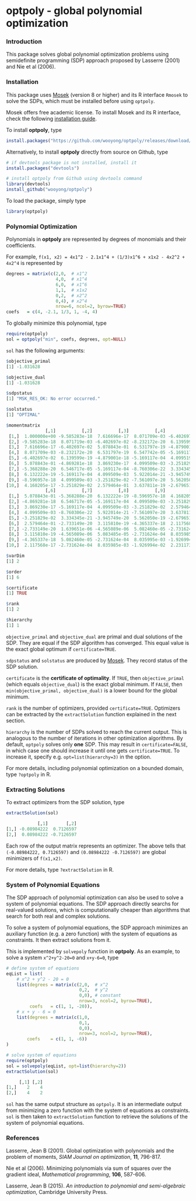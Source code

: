 # optpoly - global polynomial optimization

### Introduction

This package solves global polynomial optimization problems using semidefinite programming (SDP) approach proposed by Lasserre (2001) and Nie et al (2006).

### Installation

This package uses [Mosek](https://www.mosek.com/) (version 8 or higher) and its R interface `Rmosek` to solve the SDPs, which must be installed before using `optpoly`.

Mosek offers free academic license. To install Mosek and its R interface, check the following [installation guide](https://docs.mosek.com/9.2/rmosek/install-interface.html).

To install **optpoly**, type

```r
install.packages("https://github.com/wooyong/optpoly/releases/download/v1.3.1/optpoly_1.3.1.tar.gz", repos=NULL, type="source")
```

Alternatively, to install **optpoly** directly from source on Github, type

```r
# if devtools package is not installed, install it
install.packages("devtools")

# install optpoly from Github using devtools command
library(devtools)
install_github("wooyong/optpoly")
```

To load the package, simply type

```r
library(optpoly)
```

### Polynomial Optimization

Polynomials in **optpoly** are represented by degrees of monomials and their coefficients.

For example, `f(x1, x2) = 4x1^2 - 2.1x1^4 + (1/3)x1^6 + x1x2 - 4x2^2 + 4x2^4` is represented by

```r
degrees = matrix(c(2,0,  # x1^2
                   4,0,  # x1^4
                   6,0,  # x1^6
                   1,1,  # x1x2
                   0,2,  # x2^2
                   0,4), # x2^4
                   nrow=6, ncol=2, byrow=TRUE)
coefs   = c(4, -2.1, 1/3, 1, -4, 4)
```

To globally minimize this polynomial, type

```r
require(optpoly)
sol = optpoly("min", coefs, degrees, opt=NULL)
```

`sol` has the following arguments:

```r
$objective_primal
[1] -1.031628

$objective_dual
[1] -1.031628

$sdpstatus
[1] "MSK_RES_OK: No error occurred."

$solstatus
[1] "OPTIMAL"

$momentmatrix
               [,1]          [,2]          [,3]          [,4]          [,5]
 [1,]  1.000000e+00 -9.585283e-18  7.616696e-17  8.071709e-03 -6.402697e-02
 [2,] -9.585283e-18  8.071719e-03 -6.402697e-02 -8.232172e-20  6.139599e-19
 [3,]  7.616696e-17 -6.402697e-02  5.078843e-01  6.531797e-19 -4.879001e-18
 [4,]  8.071709e-03 -8.232172e-20  6.531797e-19  6.547742e-05 -5.169117e-04
 [5,] -6.402697e-02  6.139599e-19 -4.879001e-18 -5.169117e-04  4.099519e-03
 [6,]  5.078843e-01 -4.869281e-18  3.869230e-17  4.099509e-03 -3.251829e-02
 [7,] -5.368288e-20  6.546717e-05 -5.169117e-04 -8.760306e-22  3.334345e-21
 [8,]  6.132222e-19 -5.169117e-04  4.099509e-03  5.922014e-21 -3.945749e-20
 [9,] -8.596957e-18  4.099509e-03 -3.251829e-02 -7.561097e-20  5.562050e-19
[10,]  4.168205e-17 -3.251829e-02  2.579464e-01  3.637811e-19 -2.679651e-18
               [,6]          [,7]          [,8]          [,9]         [,10]
 [1,]  5.078843e-01 -5.368288e-20  6.132222e-19 -8.596957e-18  4.168205e-17
 [2,] -4.869281e-18  6.546717e-05 -5.169117e-04  4.099509e-03 -3.251829e-02
 [3,]  3.869230e-17 -5.169117e-04  4.099509e-03 -3.251829e-02  2.579464e-01
 [4,]  4.099509e-03 -8.760306e-22  5.922014e-21 -7.561097e-20  3.637811e-19
 [5,] -3.251829e-02  3.334345e-21 -3.945749e-20  5.562050e-19 -2.679651e-18
 [6,]  2.579464e-01 -2.733149e-20  3.115810e-19 -4.365337e-18  2.117568e-17
 [7,] -2.733149e-20  1.639651e-06 -4.565089e-06  5.082460e-05 -2.731624e-04
 [8,]  3.115810e-19 -4.565089e-06  5.083485e-05 -2.731624e-04  8.035985e-03
 [9,] -4.365337e-18  5.082460e-05 -2.731624e-04  8.035995e-03 -1.926994e-02
[10,]  2.117568e-17 -2.731624e-04  8.035985e-03 -1.926994e-02  2.231173e+00

$varDim
[1] 2

$order
[1] 6

$certificate
[1] TRUE

$rank
[1] 2

$hierarchy
[1] 1
```

`objective_primal` and `objective_dual` are primal and dual solutions of the SDP. They are equal if the SDP algorithm has converged. This equal value is the exact global optimum if `certificate=TRUE`.

`sdpstatus` and `solstatus` are produced by [Mosek](https://www.mosek.com/). They record status of the SDP solution.

`certificate` is the **certificate of optimality**. If `TRUE`, then `objective_primal` (which equals `objective_dual`) is the exact global minimum. If `FALSE`, then `min(objective_primal, objective_dual)` is a lower bound for the global minimum.

`rank` is the number of optimizers, provided `certificate=TRUE`. Optimizers can be extracted by the `extractSolution` function explained in the next section.

`hierarchy` is the number of SDPs solved to reach the current output. This is analogous to the number of iterations in other optimization algorithms. By default, `optpoly` solves only **one** SDP. This may result in `certificate=FALSE`, in which case one should increase it until one gets `certificate=TRUE`. To increase it, specify e.g. `opt=list(hierarchy=3)` in the option.

For more details, including polynomial optimization on a bounded domain, type `?optpoly` in R.

### Extracting Solutions

To extract optimizers from the SDP solution, type

```r
extractSolution(sol)

            [,1]       [,2]
[1,] -0.08984222  0.7126597
[2,]  0.08984222 -0.7126597

```

Each row of the output matrix represents an optimizer. The above tells that `(-0.08984222, 0.7126597)` and `(0.08984222 -0.7126597)` are global minimizers of `f(x1,x2)`.

For more details, type `?extractSolution` in R.

### System of Polynomial Equations

The SDP approach of polynomial optimization can also be used to solve a system of polynomial equations. The SDP approach directly searchs for real-valued solutions, which is computationally cheaper than algorithms that search for both real and complex solutions.

To solve a system of polynomial equations, the SDP approach minimizes an auxiliary function (e.g. a zero function) with the system of equations as constraints. It then extract solutions from it.

This is implemented by `solvepoly` function in **optpoly**. As an example, to solve a system `x^2+y^2-20=0` and `x+y-6=0`, type

```r
# define system of equations
eqList = list(
    # x^2 + y^2 - 20 = 0
    list(degrees = matrix(c(2,0,  # x^2
                            0,2,  # y^2
                            0,0), # constant
                            nrow=3, ncol=2, byrow=TRUE),
         coefs   = c(1, 1, -20)),
    # x + y - 6 = 0
    list(degrees = matrix(c(1,0,
                            0,1,
                            0,0),
                            nrow=3, ncol=2, byrow=TRUE),
        coefs    = c(1, 1, -6))
)

# solve system of equations
require(optpoly)
sol = solvepoly(eqList, opt=list(hierarchy=2))
extractSolution(sol)

     [,1] [,2]
[1,]    2    4
[2,]    4    2
```

`sol` has the same output structure as `optpoly`. It is an intermediate output from minimizing a zero function with the system of equations as constraints. `sol` is then taken to `extractSolution` function to retrieve the solutions of the system of polynomial equations.

### References

Lasserre, Jean B (2001). Global optimization with polynomials and the problem of moments, *SIAM Journal on optimization*, **11**, 796-817.

Nie et al (2006). Minimizing polynomials via sum of squares over the gradient ideal, *Mathematical programming*, **106**, 587-606.

Lasserre, Jean B (2015). *An introduction to polynomial and semi-algebraic optimization*, Cambridge University Press.
